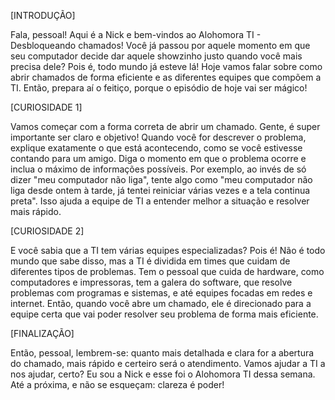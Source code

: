 [INTRODUÇÃO]

Fala, pessoal! Aqui é a Nick e bem-vindos ao Alohomora TI - Desbloqueando chamados! Você já passou por aquele momento em que seu computador decide dar aquele showzinho justo quando você mais precisa dele? Pois é, todo mundo já esteve lá! Hoje vamos falar sobre como abrir chamados de forma eficiente e as diferentes equipes que compõem a TI. Então, prepara aí o feitiço, porque o episódio de hoje vai ser mágico!

[CURIOSIDADE 1]

Vamos começar com a forma correta de abrir um chamado. Gente, é super importante ser claro e objetivo! Quando você for descrever o problema, explique exatamente o que está acontecendo, como se você estivesse contando para um amigo. Diga o momento em que o problema ocorre e inclua o máximo de informações possíveis. Por exemplo, ao invés de só dizer "meu computador não liga", tente algo como "meu computador não liga desde ontem à tarde, já tentei reiniciar várias vezes e a tela continua preta". Isso ajuda a equipe de TI a entender melhor a situação e resolver mais rápido.

[CURIOSIDADE 2]

E você sabia que a TI tem várias equipes especializadas? Pois é! Não é todo mundo que sabe disso, mas a TI é dividida em times que cuidam de diferentes tipos de problemas. Tem o pessoal que cuida de hardware, como computadores e impressoras, tem a galera do software, que resolve problemas com programas e sistemas, e até equipes focadas em redes e internet. Então, quando você abre um chamado, ele é direcionado para a equipe certa que vai poder resolver seu problema de forma mais eficiente.

[FINALIZAÇÃO]

Então, pessoal, lembrem-se: quanto mais detalhada e clara for a abertura do chamado, mais rápido e certeiro será o atendimento. Vamos ajudar a TI a nos ajudar, certo? Eu sou a Nick e esse foi o Alohomora TI dessa semana. Até a próxima, e não se esqueçam: clareza é poder!